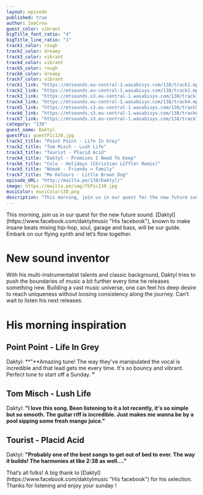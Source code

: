 ```yaml
---
layout: episode
published: true
author: ImaCrea
guest_color: vibrant
bigTitle_font_ratio: "4"
bigTitle_line_ratio: "1"
track1_color: rough
track2_color: dreamy
track3_color: vibrant
track4_color: vibrant
track5_color: rough
track6_color: dreamy
track7_color: vibrant
track1_link: "https://mtsounds.eu-central-1.wasabisys.com/138/track1.mp3"
track2_link: "https://mtsounds.eu-central-1.wasabisys.com/138/track2.mp3"
track3_link: "https://mtsounds.s3.eu-central-1.wasabisys.com/138/track3.mp3"
track4_link: "https://mtsounds.eu-central-1.wasabisys.com/138/track4.mp3"
track5_link: "https://mtsounds.s3.eu-central-1.wasabisys.com/138/track5.mp3"
track6_link: "https://mtsounds.s3.eu-central-1.wasabisys.com/138/track6.mp3"
track7_link: "https://mtsounds.s3.eu-central-1.wasabisys.com/138/track7.mp3"
category: "138"
guest_name: Daktyl
guestPic: guestPic138.jpg
track1_title: "Point Point - Life In Grey"
track2_title: "Tom Misch - Lush Life"
track3_title: "Tourist - Placid Acid"
track4_title: "Daktyl - Promises I Need To Keep"
track6_title: "Colo - Holidays (Christian Löffler Remix)"
track5_title: "Nömak - Friends = Family"
track7_title: "Mo Kolours - Little Brown Dog"
episode_URL: "http://mailta.pe/138/Daktyl/"
image: https://mailta.pe/img/fbPic138.jpg
musiColor: musiColor138.png
description: "This morning, join us in our quest for the new future sound. Daktyl, known to make insane beats mixing hip-hop, soul, garage and bass, will be our guide. Embark on our flying synth and let’s flow together."
---
```


<p id="introduction">
This morning, join us in our quest for the new future sound. [Daktyl](https://www.facebook.com/daktylmusic "His facebook"), known to make insane beats mixing hip-hop, soul, garage and bass, will be our guide. Embark on our flying synth and let’s flow together.</p>

# New sound inventor

With his multi-instrumentalist talents and classic background, Daktyl tries to push the boundaries of music a bit further every time he releases something new. Building a vast music universe, one can feel his deep desire to reach uniqueness without loosing consistency along the journey. Can’t wait to listen his next releases.

# His morning inspiration

## Point Point - Life In Grey
Daktyl: **"**Amazing tune! The way they've manipulated the vocal is incredible and that lead gets me every time. It's so bouncy and vibrant. Perfect tune to start off a Sunday. **"**

## Tom Misch - Lush Life
Daktyl: **"**I love this song. Been listening to it a lot recently, it's so simple but so smooth. The guitar riff is incredible. Just makes me wanna be by a pool sipping some fresh mango juice.**"**

## Tourist - Placid Acid
Daktyl: **"**Probably one of the best songs to get out of bed to ever. The way it builds! The harmonies at like 2:38 as well....**"**

<p id="outroduction">
That’s all folks! A big thank to [Daktyl](https://www.facebook.com/daktylmusic "His facebook") for his selection. Thanks for listening and enjoy your sunday !
</p>
